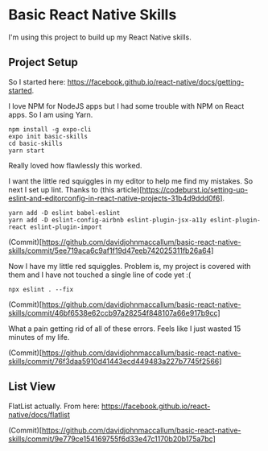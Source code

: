 # Basic React Native Skills

I'm using this project to build up my React Native skills.

## Project Setup

So I started here: https://facebook.github.io/react-native/docs/getting-started.

I love NPM for NodeJS apps but I had some trouble with NPM on React apps. So I am using Yarn.

```
npm install -g expo-cli
expo init basic-skills
cd basic-skills
yarn start
```

Really loved how flawlessly this worked.

I want the little red squiggles in my editor to help me find my mistakes. So next I set up lint. Thanks to (this article)[https://codeburst.io/setting-up-eslint-and-editorconfig-in-react-native-projects-31b4d9ddd0f6].

```
yarn add -D eslint babel-eslint
yarn add -D eslint-config-airbnb eslint-plugin-jsx-a11y eslint-plugin-react eslint-plugin-import
```

(Commit)[https://github.com/davidjohnmaccallum/basic-react-native-skills/commit/5ee719aca6c9af1f19d47eeb742025311fb26a64]

Now I have my little red squiggles. Problem is, my project is covered with them and I have not touched a single line of code yet :(

```
npx eslint . --fix
```

(Commit)[https://github.com/davidjohnmaccallum/basic-react-native-skills/commit/46bf6538e62ccb97a28254f848107a66e917b9cc]

What a pain getting rid of all of these errors. Feels like I just wasted 15 minutes of my life.

(Commit)[https://github.com/davidjohnmaccallum/basic-react-native-skills/commit/76f3daa5910d41443ecd449483a227b7745f2566]

## List View

FlatList actually. From here: https://facebook.github.io/react-native/docs/flatlist

(Commit)[https://github.com/davidjohnmaccallum/basic-react-native-skills/commit/9e779ce154169755f6d33e47c1170b20b175a7bc]